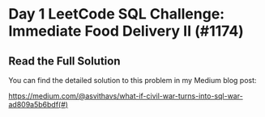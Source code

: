# Day 1 LeetCode SQL Challenge: Immediate Food Delivery II (#1174)

## Read the Full Solution

You can find the detailed solution to this problem in my Medium blog post:

https://medium.com/@asvithavs/what-if-civil-war-turns-into-sql-war-ad809a5b6bdf(#)
